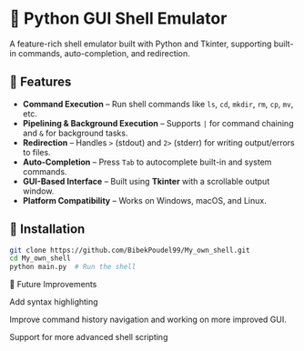 # 🔹 Python GUI Shell Emulator  

A feature-rich shell emulator built with Python and Tkinter, supporting built-in commands, auto-completion, and redirection.  

## 🚀 Features  

- **Command Execution** – Run shell commands like `ls`, `cd`, `mkdir`, `rm`, `cp`, `mv`, etc.  
- **Pipelining & Background Execution** – Supports `|` for command chaining and `&` for background tasks.  
- **Redirection** – Handles `>` (stdout) and `2>` (stderr) for writing output/errors to files.  
- **Auto-Completion** – Press `Tab` to autocomplete built-in and system commands.  
- **GUI-Based Interface** – Built using **Tkinter** with a scrollable output window.  
- **Platform Compatibility** – Works on Windows, macOS, and Linux.  

## 🔧 Installation  

```bash
git clone https://github.com/BibekPoudel99/My_own_shell.git
cd My_own_shell
python main.py  # Run the shell

```
🎯 Future Improvements

Add syntax highlighting

Improve command history navigation and working on more improved GUI.

Support for more advanced shell scripting
